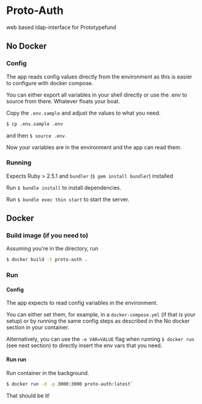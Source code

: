 # Proto-Auth

web based ldap-interface for Prototypefund

## No Docker

### Config

The app reads config values directly  from the environment as this is easier to configure with docker compose.

You can either export all variables in your shell directly or use the .env to source from there. Whatever floats your boat.

Copy the `.env.sample` and adjust the values to what you need.

```bash
$ cp .env.sample .env
```
and then `$ source .env`.

Now your variables are in the environment and the app can read them.

### Running

Expects Ruby > 2.5.1 and `bundler` (`$ gem install bundler`) installed

Run `$ bundle install` to install dependencies.

Run `$ bundle exec thin start` to start the server.

## Docker

### Build image (if you need to)

Assuming you're in the directory, run

```bash
$ docker build -t proto-auth .
```
### Run

#### Config

The app expects to read config variables in the environment.

You can either set them, for example, in a `docker-compose.yml` (if that is your setup) or by running the same config steps as described in the No docker section in your container.

Alternatively, you can use the `-e VAR=VALUE` flag when running `$ docker run` (see next section) to directly insert the env vars that you need.

#### Run run

Run container in the background.

``` bash
$ docker run -d -p 3000:3000 proto-auth:latest`
```

That should be it!
